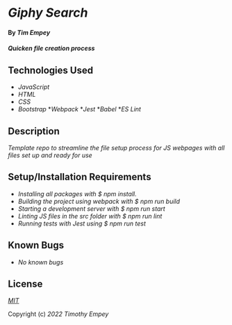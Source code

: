 # _Giphy Search_

#### By _**Tim Empey**_

#### _Quicken file creation process_

## Technologies Used

* _JavaScript_
* _HTML_
* _CSS_
* _Bootstrap_
*_Webpack_
*_Jest_
*_Babel_
*_ES Lint_

## Description

_Template repo to streamline the file setup process for JS webpages with all files set up and ready for use_

## Setup/Installation Requirements

* _Installing all packages with $ npm install._
* _Building the project using webpack with $ npm run build_
* _Starting a development server with $ npm run start_
* _Linting JS files in the src folder with $ npm run lint_
* _Running tests with Jest using $ npm run test_

## Known Bugs

* _No known bugs_

## License

_[MIT](https://en.wikipedia.org/wiki/MIT_License)_ 

Copyright (c) _2022_ _Timothy Empey_
